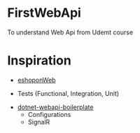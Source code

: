 # FirstWebApi
To understand Web Api from Udemt course 

# Inspiration
- [eshoponWeb](https://github.com/dotnet-architecture/eShopOnWeb)
* Tests (Functional, Integration, Unit)
- [dotnet-webapi-boilerplate](https://github.com/fullstackhero/dotnet-webapi-boilerplate)
   * Configurations
   * SignalR

